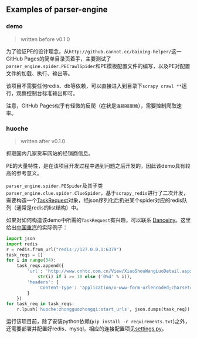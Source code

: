 ## Examples of parser-engine
### demo

>written before v0.1.0

为了验证PE的设计理念，从`http://github.cannot.cc/baixing-helper/`这一GitHub Pages的简单目录页着手，主要测试了`parser_engine.spider.PECrawlSpider`和PE模板配置文件的编写，以及PE对配置文件的加载、执行、输出等。

该项目不需要任何redis、db等依赖，可以直接进入到目录下`scrapy crawl **`运行，观察控制台标准输出即可。

注意，GitHub Pages似乎有轻微的反爬（症状是`连接被拒绝`），需要控制爬取速率。

### huoche

>written after v0.1.0

抓取国内几家货车网站的经销商信息。

PE的大量特性，是在该项目开发过程中遇到问题之后开发的，因此该demo具有较高的参考意义。

`parser_engine.spider.PESpider`及其子类`parser_engine.clue.spider.ClueSpider`，基于`scrapy_redis`进行了二次开发，需要构造一个[TaskRequest](../parser_engine/request.py)对象，经json序列化后扔进某个spider对应的redis队列（通常是redis的list结构）中。

如果对如何构造该demo中所需的`TaskRequest`有兴趣，可以联系 [Danceiny](mailto:danceiny@gmail.com)。这里给出[中国重汽](./huoche/huoche/spiders/zhongguozhongqi.py)的实际例子：
```python
import json
import redis
r = redis.from_url("redis://127.0.0.1:6379")
task_reqs = []
for i in range(34):
    task_reqs.append({
        'url': 'http://www.cnhtc.com.cn/View/XiaoShouWangLuoDetail.aspx?sc=5&Category=1&PV=0010%s' % (
            str(i) if i >= 10 else ('0%d' % i)),
        'headers': {
            'Content-Type': 'application/x-www-form-urlencoded;charset=UTF-8'
        }
    })
for task_req in task_reqs:
    r.lpush('huoche:zhongguozhongqi:start_urls', json.dumps(task_req))
```


运行该项目前，除了安装python依赖(`pip install -r requirements.txt`)之外，还需要部署并配置好redis、mysql，相应的连接配置项见[settings.py](./huoche/huoche/settings.py)。

